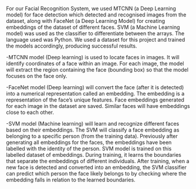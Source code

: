 
For our Facial Recognition System, we used MTCNN (a Deep Learning model) for face detection which detected and recognised images from the dataset, along with FaceNet (a Deep Learning Model) for creating embeddings of the dataset of different faces. SVM (a Machine Learning model) was used as the classifier to differentiate between the arrays. The language used was Python. We used a dataset for this project and trained the models accordingly, producing successful results.

-MTCNN model (Deep learning) is used to locate faces in images. It will identify coordinates of a face within an image. For each image, the model will extract the region containing the face (bounding box) so that the model focuses on the face only.

-FaceNet model (Deep learning) will convert the face (after it is detected) into a numerical representation called an embedding. The embedding is a representation of the face’s unique features. Face embeddings generated for each image in the dataset are saved. Similar faces will have embeddings close to each other.

-SVM model (Machine learning) will learn and recognize different faces based on their embeddings. The SVM will classify a face embedding as belonging to a specific person (from the training data). Previously after generating all embeddings for the faces, the embeddings have been labelled with the identity of the person. SVM model is trained on this labelled dataset of embeddings. During training, it learns the boundaries that separate the embeddings of different individuals. After training, when a new face is detected and converted into an embedding, the SVM classifier can predict which person the face likely belongs to by checking where the embedding falls in relation to the learned boundaries.

